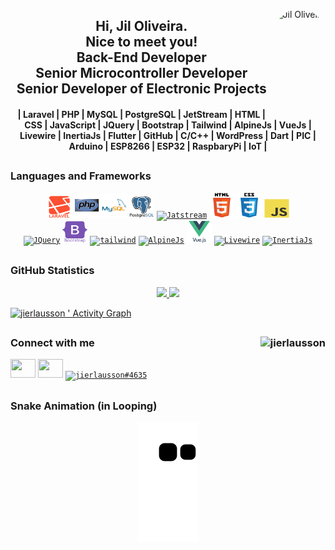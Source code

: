 <a href="https://github.com/jierlausson"><img align="right" alt="Jil Oliveira" height="175" style="border-radius:50px;" src="https://oticairis.dlwsolucoes.com.br/img/jil_pic.png"></a>
<h2 align="center" font size="4">Hi, Jil Oliveira.<br>Nice to meet you!<br>Back-End Developer<br>Senior Microcontroller Developer<br>Senior Developer of Electronic Projects</h2>
<h4 align="center">| Laravel | PHP | MySQL | PostgreSQL | JetStream | HTML | CSS | JavaScript | JQuery | Bootstrap | Tailwind | AlpineJs | VueJs | Livewire | InertiaJs | Flutter | GitHub | C/C++ | WordPress | Dart | PIC | Arduino | ESP8266 | ESP32 | RaspbaryPi | IoT |</h4>
  
## <h3 align="left">Languages and Frameworks</h3>
<p align="center">
  <code><a href="https://laravel.com/" target="_blank"><img src="https://raw.githubusercontent.com/devicons/devicon/master/icons/laravel/laravel-plain-wordmark.svg" alt="laravel" width="40" height="35"/></a></code>
  <code><a href="https://www.php.net" target="_blank"><img src="https://raw.githubusercontent.com/devicons/devicon/master/icons/php/php-original.svg" alt="php" width="40" height="40"/></a></code>
  <code><a href="https://www.mysql.com/" target="_blank"><img src="https://raw.githubusercontent.com/devicons/devicon/master/icons/mysql/mysql-original-wordmark.svg" alt="mysql" width="40" height="40"/></a></code>
  <code><a href="https://www.postgresql.org" target="_blank"><img src="https://raw.githubusercontent.com/devicons/devicon/master/icons/postgresql/postgresql-original-wordmark.svg" alt="postgresql" width="40" height="35"/></a></code>
  <code><a href="https://jetstream.laravel.com/" target="_blank"><img  alt="Jatstream" src="https://ih1.redbubble.net/image.2428884987.0603/st,small,507x507-pad,600x600,f8f8f8.jpg" width="35" height="35"></a></code>
  <code><a href="https://www.w3.org/html/" target="_blank" rel="noreferrer"><img src="https://raw.githubusercontent.com/devicons/devicon/master/icons/html5/html5-original-wordmark.svg" alt="html5" width="40" height="40"/></a></code>
  <code><a href="https://www.w3schools.com/css/" target="_blank"><img src="https://raw.githubusercontent.com/devicons/devicon/master/icons/css3/css3-original-wordmark.svg" alt="css3" width="40" height="40"/></a></code>
  <code><a href="https://developer.mozilla.org/en-US/docs/Web/JavaScript" target="_blank"><img src="https://raw.githubusercontent.com/devicons/devicon/master/icons/javascript/javascript-original.svg" alt="javascript" width="40" height="30"/></a></code><br>
  <code><a href="https://jquery.com/" target="_blank"><img  alt="JQuery" src="https://icongr.am/devicon/jquery-original.svg" width="40" height="35"></a></code>
  <code><a href="https://getbootstrap.com" target="_blank"><img src="https://raw.githubusercontent.com/devicons/devicon/master/icons/bootstrap/bootstrap-plain-wordmark.svg" alt="bootstrap" width="40" height="35"/></a></code>
  <code><a href="https://tailwindcss.com/" target="_blank"><img src="https://www.vectorlogo.zone/logos/tailwindcss/tailwindcss-icon.svg" alt="tailwind" width="40" height="40"/></a></code>
  <code><a href="https://alpinejs.dev/" target="_blank"><img  alt="AlpineJs" src="https://www.markusantonwolf.com/topics/alpine-js/alpinejs-logo.svg" width="40" height="35"></a></code>
  <code><a href="https://vuejs.org/" target="_blank"><img src="https://raw.githubusercontent.com/devicons/devicon/master/icons/vuejs/vuejs-original-wordmark.svg" alt="vuejs" width="40" height="35"/></a></code>
  <code><a href="https://laravel-livewire.com/" target="_blank"><img  alt="Livewire" src="https://laravel-livewire.com/img/underwater_jelly.svg" width="40" height="35"></a></code>
  <code><a href="https://inertiajs.com/" target="_blank"><img  alt="InertiaJs" src="https://avatars.githubusercontent.com/u/47703742?s=200&v=4" width="35" height="35"></a></code>
</p>
  
## <h3 align="left">GitHub Statistics</h3>
<p align="center">
  <a href="https://github.com/jierlausson">
    <img width="49.5%" src="https://github-readme-stats.vercel.app/api?username=jierlausson&show_icons=true&theme=nord&hide_border=true&include_all_commits=true&count_private=true" />
    <img width="49.5%" src="https://github-readme-streak-stats.herokuapp.com/?user=jierlausson&theme=nord&hide_border=true" />
  </a><br>
</p>

<a href="https://github.com/jierlausson">

![jierlausson ' Activity Graph](https://activity-graph.herokuapp.com/graph?username=jierlausson&custom_title=Jil%20Oliveira%20Contribution%20Graph&theme=nord&bg_color=2e3440&hide_border=true&line=7490ac&point=d8dee9)

</a>
  
## <h3 align="left"><span align="left">Connect with me</span> <a href="https://github.com/jierlausson"><img src="https://komarev.com/ghpvc/?username=jierlausson&label=Profile%20views&color=0e75b6&style=flat" alt="jierlausson" align="right"/></a></h3>
<p align="left">
  <code><a href="https://www.linkedin.com/in/jierlausson" target="_blank"><img src="https://raw.githubusercontent.com/rahuldkjain/github-profile-readme-generator/master/src/images/icons/Social/linked-in-alt.svg" height="30" width="40"></a></code>
  <code><a href="https://instagram.com/jierlausson.dev" target="_blank"><img src="https://raw.githubusercontent.com/rahuldkjain/github-profile-readme-generator/master/src/images/icons/Social/instagram.svg" height="30" width="40" /></a></code>
  <code><a href="https://discord.com/channels/@jierlausson#4635" target="_blank"><img src="https://raw.githubusercontent.com/rahuldkjain/github-profile-readme-generator/master/src/images/icons/Social/discord.svg" alt="jierlausson#4635" height="30" width="40" /></a></code>
</p>


## <h3 align="left">Snake Animation (in Looping)</h3>

<a href="https://github.com/jierlausson" align="center">

![Snake animation](https://github.com/jierlausson/jierlausson/blob/output/github-contribution-grid-snake.svg)

</a><br>


